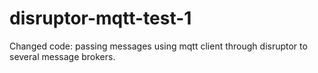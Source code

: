 # disruptor-mqtt-test-1
Changed code: passing messages using mqtt client through disruptor to several message brokers.
